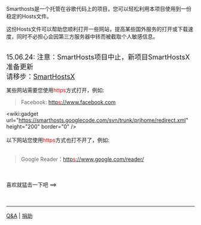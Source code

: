 Smarthosts是一个托管在谷歌代码上的项目，您可以轻松利用本项目使用到一份稳定的Hosts文件。

这份Hosts文件可以帮助您顺利打开一些网站，提高某些国外服务的打开或下载速度，同时不必担心会因第三方服务器中转而被截取个人敏感信息。

<br>
<font size='4'>15.06.24: 注意：SmartHosts项目中止，新项目SmartHostsX准备更新</font>
<br>
<font size='4'>请移步：<a href='https://github.com/abngsa/SmartHostsX'>SmartHostsX</a> </font>
<br>

某些网站需要您使用<font color='red'>https</font>方式打开，例如:<br>
<blockquote>Facebook: <a href='https://www.facebook.com'> http<font color='red'>s</font>://www.facebook.com</a></blockquote>

<wiki:gadget url="https://smarthosts.googlecode.com/svn/trunk/prjhome/redirect.xml" height="200" border="0" /><br>
<br>
以下网站您使用<font color='red'>https</font>方式也打不开了，例如:<br>
<br>
<blockquote>Google Reader：<a href='https://www.google.com/reader/'>http<font color='red'>s</font>://www.google.com/reader/</a>  <font color='white'>#GoogleSB</font></blockquote>

<br><br>
喜欢就猛击一下吧 ==> <br>
<br><br>
<hr />

<a href='https://code.google.com/p/smarthosts/wiki/QA'>Q&amp;A</a>   |   <a href='https://code.google.com/p/smarthosts/wiki/donate'>捐助</a>
